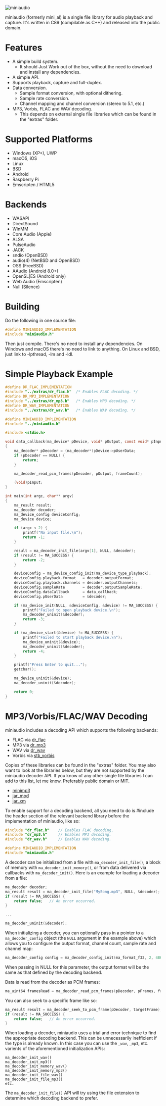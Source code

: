 ![miniaudio](http://dred.io/img/miniaudio_wide.png)

miniaudio (formerly mini_al) is a single file library for audio playback and capture. It's written
in C89 (compilable as C++) and released into the public domain.


Features
========
- A simple build system.
  - It should Just Work out of the box, without the need to download and install any dependencies.
- A simple API.
- Supports playback, capture and full-duplex.
- Data conversion.
  - Sample format conversion, with optional dithering.
  - Sample rate conversion.
  - Channel mapping and channel conversion (stereo to 5.1, etc.)
- MP3, Vorbis, FLAC and WAV decoding.
  - This depends on external single file libraries which can be found in the "extras" folder.


Supported Platforms
===================
- Windows (XP+), UWP
- macOS, iOS
- Linux
- BSD
- Android
- Raspberry Pi
- Emscripten / HTML5


Backends
========
- WASAPI
- DirectSound
- WinMM
- Core Audio (Apple)
- ALSA
- PulseAudio
- JACK
- sndio (OpenBSD)
- audio(4) (NetBSD and OpenBSD)
- OSS (FreeBSD)
- AAudio (Android 8.0+)
- OpenSL|ES (Android only)
- Web Audio (Emscripten)
- Null (Silence)


Building
======
Do the following in one source file:
```c
#define MINIAUDIO_IMPLEMENTATION
#include "miniaudio.h"
```
Then just compile. There's no need to install any dependencies. On Windows and macOS there's no need to link
to anything. On Linux and BSD, just link to -lpthread, -lm and -ldl.


Simple Playback Example
=======================

```c
#define DR_FLAC_IMPLEMENTATION
#include "../extras/dr_flac.h"  /* Enables FLAC decoding. */
#define DR_MP3_IMPLEMENTATION
#include "../extras/dr_mp3.h"   /* Enables MP3 decoding. */
#define DR_WAV_IMPLEMENTATION
#include "../extras/dr_wav.h"   /* Enables WAV decoding. */

#define MINIAUDIO_IMPLEMENTATION
#include "../miniaudio.h"

#include <stdio.h>

void data_callback(ma_device* pDevice, void* pOutput, const void* pInput, ma_uint32 frameCount)
{
    ma_decoder* pDecoder = (ma_decoder*)pDevice->pUserData;
    if (pDecoder == NULL) {
        return;
    }

    ma_decoder_read_pcm_frames(pDecoder, pOutput, frameCount);

    (void)pInput;
}

int main(int argc, char** argv)
{
    ma_result result;
    ma_decoder decoder;
    ma_device_config deviceConfig;
    ma_device device;

    if (argc < 2) {
        printf("No input file.\n");
        return -1;
    }

    result = ma_decoder_init_file(argv[1], NULL, &decoder);
    if (result != MA_SUCCESS) {
        return -2;
    }

    deviceConfig = ma_device_config_init(ma_device_type_playback);
    deviceConfig.playback.format   = decoder.outputFormat;
    deviceConfig.playback.channels = decoder.outputChannels;
    deviceConfig.sampleRate        = decoder.outputSampleRate;
    deviceConfig.dataCallback      = data_callback;
    deviceConfig.pUserData         = &decoder;

    if (ma_device_init(NULL, &deviceConfig, &device) != MA_SUCCESS) {
        printf("Failed to open playback device.\n");
        ma_decoder_uninit(&decoder);
        return -3;
    }

    if (ma_device_start(&device) != MA_SUCCESS) {
        printf("Failed to start playback device.\n");
        ma_device_uninit(&device);
        ma_decoder_uninit(&decoder);
        return -4;
    }

    printf("Press Enter to quit...");
    getchar();

    ma_device_uninit(&device);
    ma_decoder_uninit(&decoder);

    return 0;
}
```


MP3/Vorbis/FLAC/WAV Decoding
============================
miniaudio includes a decoding API which supports the following backends:
- FLAC via [dr_flac](https://github.com/mackron/dr_libs/blob/master/dr_flac.h)
- MP3 via [dr_mp3](https://github.com/mackron/dr_libs/blob/master/dr_mp3.h)
- WAV via [dr_wav](https://github.com/mackron/dr_libs/blob/master/dr_wav.h)
- Vorbis via [stb_vorbis](https://github.com/nothings/stb/blob/master/stb_vorbis.c)

Copies of these libraries can be found in the "extras" folder. You may also want to look at the
libraries below, but they are not supported by the miniaudio decoder API. If you know of any other
single file libraries I can add to this list, let me know. Preferably public domain or MIT.
- [minimp3](https://github.com/lieff/minimp3)
- [jar_mod](https://github.com/kd7tck/jar/blob/master/jar_mod.h)
- [jar_xm](https://github.com/kd7tck/jar/blob/master/jar_xm.h)

To enable support for a decoding backend, all you need to do is #include the header section of the
relevant backend library before the implementation of miniaudio, like so:

```c
#include "dr_flac.h"    // Enables FLAC decoding.
#include "dr_mp3.h"     // Enables MP3 decoding.
#include "dr_wav.h"     // Enables WAV decoding.

#define MINIAUDIO_IMPLEMENTATION
#include "miniaudio.h"
```

A decoder can be initialized from a file with `ma_decoder_init_file()`, a block of memory with
`ma_decoder_init_memory()`, or from data delivered via callbacks with `ma_decoder_init()`. Here
is an example for loading a decoder from a file:

```c
ma_decoder decoder;
ma_result result = ma_decoder_init_file("MySong.mp3", NULL, &decoder);
if (result != MA_SUCCESS) {
    return false;   // An error occurred.
}

...

ma_decoder_uninit(&decoder);
```

When initializing a decoder, you can optionally pass in a pointer to a `ma_decoder_config` object
(the `NULL` argument in the example above) which allows you to configure the output format, channel
count, sample rate and channel map:

```c
ma_decoder_config config = ma_decoder_config_init(ma_format_f32, 2, 48000);
```

When passing in NULL for this parameter, the output format will be the same as that defined by the
decoding backend.

Data is read from the decoder as PCM frames:

```c
ma_uint64 framesRead = ma_decoder_read_pcm_frames(pDecoder, pFrames, framesToRead);
```

You can also seek to a specific frame like so:

```c
ma_result result = ma_decoder_seek_to_pcm_frame(pDecoder, targetFrame);
if (result != MA_SUCCESS) {
    return false;   // An error occurred.
}
```

When loading a decoder, miniaudio uses a trial and error technique to find the appropriate decoding
backend. This can be unnecessarily inefficient if the type is already known. In this case you can
use the `_wav`, `_mp3`, etc. varients of the aforementioned initialization APIs:

```
ma_decoder_init_wav()
ma_decoder_init_mp3()
ma_decoder_init_memory_wav()
ma_decoder_init_memory_mp3()
ma_decoder_init_file_wav()
ma_decoder_init_file_mp3()
etc.
```

The `ma_decoder_init_file()` API will try using the file extension to determine which decoding
backend to prefer.
